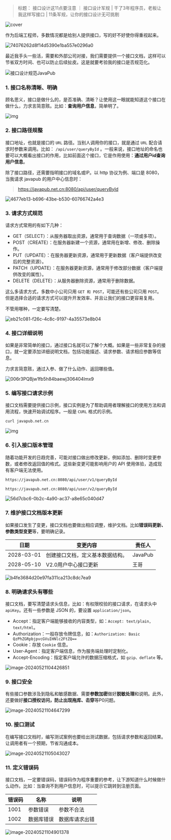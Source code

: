 > 标题： 接口设计这11点要注意 ｜ 接口设计军规 | 干了3年程序员，老板让我这样写接口 | 11条军规，让你的接口设计无可挑剔


![cover](https://javapub-common-oss.oss-cn-beijing.aliyuncs.com/javapub/202405211115020.jpg)



作为后端工程师，多数情况都是给别人提供接口，写的好不好使你得重视起来。

![74076262d8f14d5390e1ba557e0296a0](https://javapub-common-oss.oss-cn-beijing.aliyuncs.com/javapub/202405171707202.jpeg)

最近我手头一些活，需要和外部公司对接，我们需要提供一个接口文档，这样可以节省双方时间、也可以防止后续扯皮。这是就要考验我的接口是否规范化。



![接口设计规范JavaPub](https://javapub-common-oss.oss-cn-beijing.aliyuncs.com/javapub/202405211059259.png)


### 1. 接口名称清晰、明确

顾名思义，接口是做什么的，是否准确、清晰？让使用这一眼就能知道这个接口在做什么，力求言简意赅。比如：**查询用户信息**，简单明了。

![img](https://javapub-common-oss.oss-cn-beijing.aliyuncs.com/javapub/202405211017176.jpeg)

### 2. 接口路径规整

接口地址，也就是接口的 `URL` 路径。当别人调用你的接口，就是通过 `URL` 配合请求时参数来调用。比如： `/api/user/queryById` 。一般来说，接口地址的命名也要可以大概看出接口的作用，比如前面这个接口，它是作用使用：**通过用户id查询用户信息**。

除了接口路径，还需要指明接口的域名或IP。以 http 协议为例、端口是 8080，当我请求 javapub 的用户中心信息时：  

> https://javapub.net.cn:8080/api/user/queryById

![4677eb13-b696-43be-b530-60766742a4e3](https://javapub-common-oss.oss-cn-beijing.aliyuncs.com/javapub/202405211023485.jpeg)


### 3. 请求方式规范

请求方式常用的有如下几种：

- GET（SELECT）：从服务器取出资源，通常用于查询数据（一项或多项）。
- POST（CREATE）：在服务器新建一个资源，通常用在新增、修改、删除操作。
- PUT（UPDATE）：在服务器更新资源，通常用于更新数据（客户端提供改变后的完整资源）。
- PATCH（UPDATE）：在服务器更新资源，通常用于修改部分数据（客户端提供改变的属性）。
- DELETE（DELETE）：从服务器删除资源，通常用于删除数据。

这么多请求方式，多数中小公司只用 `GET 和 POST`，可能还有些公司只用 `POST`。但是选择合适的请求方式可以提升开发效率、并且让我们的接口更容易复用。

不管用哪种，一定要写清楚。

![eb21c081-f26c-4c8c-9197-4a35573e8b04](https://javapub-common-oss.oss-cn-beijing.aliyuncs.com/javapub/202405211025708.jpeg)


### 4. 接口详细说明

如果是非常简单的接口，通过接口名就可以了解个大概。如果是一些非常复杂的接口，就一定要添加详细说明文档，包括功能描述、请求参数、请求相应参数等信息。

力求言简意赅，通过入参、做了什么动作、返回哪些值。

![006r3PQBjw1fb5h84baewj306404lmx9](https://javapub-common-oss.oss-cn-beijing.aliyuncs.com/javapub/202405211026412.jpg)

### 5. 编写接口请求示例

接口文档需要提供接口示例，接口实例是为了帮助调用者理解接口的使用方法和调用流程，快速开始调试程序。一般是 `CURL` 格式的示例。

```BASH
curl javapub.net.cn
```

![img](https://javapub-common-oss.oss-cn-beijing.aliyuncs.com/javapub/202405211028827.jpeg)


### 6. 引入接口版本管理

随着功能开发的日趋完善，可能对接口做出修改更新，例如添加、删除时变更参数，或者修改返回值的格式。这些新变更可能影响用户的 API 使用体验，造成现有客户端无法使用。

```BASH
https://javapub.net.cn:8080/api/user/v1/queryById

https://javapub.net.cn:8080/api/user/v2/queryById
```

![56d7cbc6-0b2c-4a90-ac37-a8e65c040d47](https://javapub-common-oss.oss-cn-beijing.aliyuncs.com/javapub/202405211037091.jpeg)




### 7. 维护接口文档版本更新

如果接口发生了变更，接口文档也要做出相应调整，维护文档。比如**错误码更新、参数类型变更**等，要明确记录。

| 日期 | 变更内容 | 责任人 |
|-------|-------|-------|
| 2028-03-01 | 创建接口文档，定义基本数据结构。 | JavaPub |
| 2028-05-10 | V2.0用户中心接口更新 | 王哥 |

![b4fe3684d20e97fa311ca213c8dc7ea9](https://javapub-common-oss.oss-cn-beijing.aliyuncs.com/javapub/202405211033526.jpeg)

### 8. 明确请求头有哪些

接口文档，要写清楚请求头信息，比如：有权限校验的接口请求，在请求头中 `apiKey`。还有一些参数是 JSON 的，要设置 `application/json`。

- Accept：指定客户端能够接收的内容类型，如：`Accept: text/plain, text/html`。
- Authorization：一般存放令牌信息，如：`Authorization: Basic QzPhZGRpbjpvcGVuIHNlc2FtZQ==`
- Cookie：存放 `Cookie` 信息。
- User-Agent：指定客户端信息，作为服务端处理时定制化。
- Accept-Encoding：指定客户端允许的数据压缩格式，如 `gzip、deflate` 等。

![image-20240521104426851](https://javapub-common-oss.oss-cn-beijing.aliyuncs.com/javapub/202405211044984.png)


### 9. 接口安全

有些接口参数涉及到隐私和敏感数据、需要**参数加密**做好**脱敏处理**和说明。此外，还要做好**接口授权访问，防止出现拖库、击穿**等P0问题。

![image-20240521104647299](https://javapub-common-oss.oss-cn-beijing.aliyuncs.com/javapub/202405211046630.png)




### 10. 接口测试

在编写接口文档时，编写测试案例也要给出测试数据，包括请求参数和返回结果。让调用者有一个预期，节省沟通成本。

![image-20240521105043027](https://javapub-common-oss.oss-cn-beijing.aliyuncs.com/javapub/202405211050008.png)




### 11. 定义错误码

接口文档，一定要错误码，错误码作为程序重要的参考，让下游知道什么时候做什么动作。比如：当查询不到用户信息时，可以提示它跳转到注册页面。

| 错误码 | 名称 | 说明 |
|-------|-------|-------|
| 1001 | 参数错误 | 参数不合法 |
| 1002 | 数据库错误 | 数据库请求出错 |

![image-20240521104901378](https://javapub-common-oss.oss-cn-beijing.aliyuncs.com/javapub/202405211049771.png)



